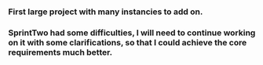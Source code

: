 ### First large project with many instancies to add on.

### SprintTwo had some difficulties, I will need to continue working on it with some clarifications, so that I could achieve the core requirements much better.
